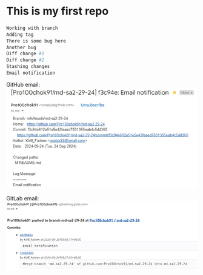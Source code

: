 # This is my first repo

```bash
Working with branch
Adding tag
There is some bug here
Another bug
Diff change #1
Diff change #2
Stashing changes
Email notification
```
GitHub email:
![alt text](https://github.com/Pro100chok91/md-sa2-29-24/blob/md-sa2-29-24/img/2.jpg "GitHub email")

GitLab email:
![alt text](https://github.com/Pro100chok91/md-sa2-29-24/blob/md-sa2-29-24/img/3.jpg "GitLab email")
